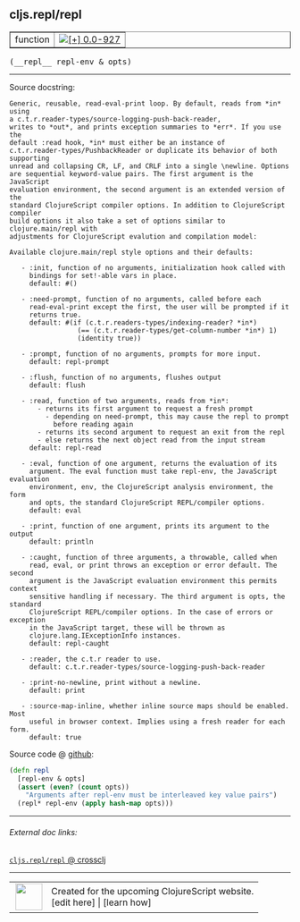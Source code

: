 ## cljs.repl/repl



 <table border="1">
<tr>
<td>function</td>
<td><a href="https://github.com/cljsinfo/cljs-api-docs/tree/0.0-927"><img valign="middle" alt="[+] 0.0-927" title="Added in 0.0-927" src="https://img.shields.io/badge/+-0.0--927-lightgrey.svg"></a> </td>
</tr>
</table>


 <samp>
(__repl__ repl-env & opts)<br>
</samp>

---





Source docstring:

```
Generic, reusable, read-eval-print loop. By default, reads from *in* using
a c.t.r.reader-types/source-logging-push-back-reader,
writes to *out*, and prints exception summaries to *err*. If you use the
default :read hook, *in* must either be an instance of
c.t.r.reader-types/PushbackReader or duplicate its behavior of both supporting
unread and collapsing CR, LF, and CRLF into a single \newline. Options
are sequential keyword-value pairs. The first argument is the JavaScript
evaluation environment, the second argument is an extended version of the
standard ClojureScript compiler options. In addition to ClojureScript compiler
build options it also take a set of options similar to clojure.main/repl with
adjustments for ClojureScript evalution and compilation model:

Available clojure.main/repl style options and their defaults:

   - :init, function of no arguments, initialization hook called with
     bindings for set!-able vars in place.
     default: #()

   - :need-prompt, function of no arguments, called before each
     read-eval-print except the first, the user will be prompted if it
     returns true.
     default: #(if (c.t.r.readers-types/indexing-reader? *in*)
                 (== (c.t.r.reader-types/get-column-number *in*) 1)
                 (identity true))

   - :prompt, function of no arguments, prompts for more input.
     default: repl-prompt

   - :flush, function of no arguments, flushes output
     default: flush

   - :read, function of two arguments, reads from *in*:
       - returns its first argument to request a fresh prompt
         - depending on need-prompt, this may cause the repl to prompt
           before reading again
       - returns its second argument to request an exit from the repl
       - else returns the next object read from the input stream
     default: repl-read

   - :eval, function of one argument, returns the evaluation of its
     argument. The eval function must take repl-env, the JavaScript evaluation
     environment, env, the ClojureScript analysis environment, the form
     and opts, the standard ClojureScript REPL/compiler options.
     default: eval

   - :print, function of one argument, prints its argument to the output
     default: println

   - :caught, function of three arguments, a throwable, called when
     read, eval, or print throws an exception or error default. The second
     argument is the JavaScript evaluation environment this permits context
     sensitive handling if necessary. The third argument is opts, the standard
     ClojureScript REPL/compiler options. In the case of errors or exception
     in the JavaScript target, these will be thrown as
     clojure.lang.IExceptionInfo instances.
     default: repl-caught

   - :reader, the c.t.r reader to use.
     default: c.t.r.reader-types/source-logging-push-back-reader

   - :print-no-newline, print without a newline.
     default: print

   - :source-map-inline, whether inline source maps should be enabled. Most
     useful in browser context. Implies using a fresh reader for each form.
     default: true
```


Source code @ [github](https://github.com/clojure/clojurescript/blob/r3123/src/clj/cljs/repl.clj#L777-L847):

```clj
(defn repl
  [repl-env & opts]
  (assert (even? (count opts))
    "Arguments after repl-env must be interleaved key value pairs")
  (repl* repl-env (apply hash-map opts)))
```

<!--
Repo - tag - source tree - lines:

 <pre>
clojurescript @ r3123
└── src
    └── clj
        └── cljs
            └── <ins>[repl.clj:777-847](https://github.com/clojure/clojurescript/blob/r3123/src/clj/cljs/repl.clj#L777-L847)</ins>
</pre>

-->

---



###### External doc links:

[`cljs.repl/repl` @ crossclj](http://crossclj.info/fun/cljs.repl/repl.html)<br>

---

 <table>
<tr><td>
<img valign="middle" align="right" width="48px" src="http://i.imgur.com/Hi20huC.png">
</td><td>
Created for the upcoming ClojureScript website.<br>
[edit here] | [learn how]
</td></tr></table>

[edit here]:https://github.com/cljsinfo/cljs-api-docs/blob/master/cljsdoc/cljs.repl_repl.cljsdoc
[learn how]:https://github.com/cljsinfo/cljs-api-docs/wiki/cljsdoc-files

<!--

This information was too distracting to show to readers, but I'll leave it
commented here since it is helpful to:

- pretty-print the data used to generate this document
- and show how to retrieve that data



The API data for this symbol:

```clj
{:ns "cljs.repl",
 :name "repl",
 :signature ["[repl-env & opts]"],
 :history [["+" "0.0-927"]],
 :type "function",
 :full-name-encode "cljs.repl_repl",
 :source {:code "(defn repl\n  [repl-env & opts]\n  (assert (even? (count opts))\n    \"Arguments after repl-env must be interleaved key value pairs\")\n  (repl* repl-env (apply hash-map opts)))",
          :title "Source code",
          :repo "clojurescript",
          :tag "r3123",
          :filename "src/clj/cljs/repl.clj",
          :lines [777 847]},
 :full-name "cljs.repl/repl",
 :docstring "Generic, reusable, read-eval-print loop. By default, reads from *in* using\na c.t.r.reader-types/source-logging-push-back-reader,\nwrites to *out*, and prints exception summaries to *err*. If you use the\ndefault :read hook, *in* must either be an instance of\nc.t.r.reader-types/PushbackReader or duplicate its behavior of both supporting\nunread and collapsing CR, LF, and CRLF into a single \\newline. Options\nare sequential keyword-value pairs. The first argument is the JavaScript\nevaluation environment, the second argument is an extended version of the\nstandard ClojureScript compiler options. In addition to ClojureScript compiler\nbuild options it also take a set of options similar to clojure.main/repl with\nadjustments for ClojureScript evalution and compilation model:\n\nAvailable clojure.main/repl style options and their defaults:\n\n   - :init, function of no arguments, initialization hook called with\n     bindings for set!-able vars in place.\n     default: #()\n\n   - :need-prompt, function of no arguments, called before each\n     read-eval-print except the first, the user will be prompted if it\n     returns true.\n     default: #(if (c.t.r.readers-types/indexing-reader? *in*)\n                 (== (c.t.r.reader-types/get-column-number *in*) 1)\n                 (identity true))\n\n   - :prompt, function of no arguments, prompts for more input.\n     default: repl-prompt\n\n   - :flush, function of no arguments, flushes output\n     default: flush\n\n   - :read, function of two arguments, reads from *in*:\n       - returns its first argument to request a fresh prompt\n         - depending on need-prompt, this may cause the repl to prompt\n           before reading again\n       - returns its second argument to request an exit from the repl\n       - else returns the next object read from the input stream\n     default: repl-read\n\n   - :eval, function of one argument, returns the evaluation of its\n     argument. The eval function must take repl-env, the JavaScript evaluation\n     environment, env, the ClojureScript analysis environment, the form\n     and opts, the standard ClojureScript REPL/compiler options.\n     default: eval\n\n   - :print, function of one argument, prints its argument to the output\n     default: println\n\n   - :caught, function of three arguments, a throwable, called when\n     read, eval, or print throws an exception or error default. The second\n     argument is the JavaScript evaluation environment this permits context\n     sensitive handling if necessary. The third argument is opts, the standard\n     ClojureScript REPL/compiler options. In the case of errors or exception\n     in the JavaScript target, these will be thrown as\n     clojure.lang.IExceptionInfo instances.\n     default: repl-caught\n\n   - :reader, the c.t.r reader to use.\n     default: c.t.r.reader-types/source-logging-push-back-reader\n\n   - :print-no-newline, print without a newline.\n     default: print\n\n   - :source-map-inline, whether inline source maps should be enabled. Most\n     useful in browser context. Implies using a fresh reader for each form.\n     default: true"}

```

Retrieve the API data for this symbol:

```clj
;; from Clojure REPL
(require '[clojure.edn :as edn])
(-> (slurp "https://raw.githubusercontent.com/cljsinfo/cljs-api-docs/catalog/cljs-api.edn")
    (edn/read-string)
    (get-in [:symbols "cljs.repl/repl"]))
```

-->
